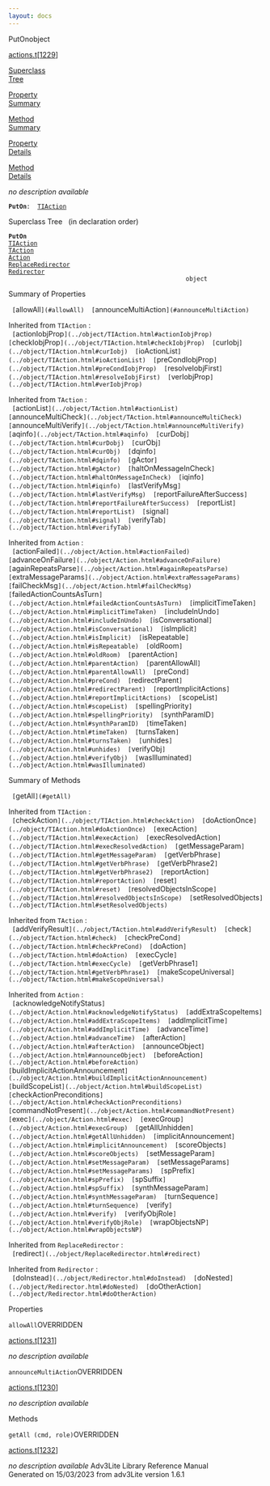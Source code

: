 ```yaml
---
layout: docs
---
```

<span class="title">PutOn</span><span class="type">object</span>

[actions.t](../file/actions.t.html)\[[1229](../source/actions.t.html#1229)\]

[Superclass  
Tree](#_SuperClassTree_)

[Property  
Summary](#_PropSummary_)

[Method  
Summary](#_MethodSummary_)

[Property  
Details](#_Properties_)

[Method  
Details](#_Methods_)



*no description available*

**`PutOn`**` :   `[`TIAction`](../object/TIAction.html)



<span id="_SuperClassTree_"></span>



<span class="hdln">Superclass Tree</span>   (in declaration order)



**`PutOn`**  
[`TIAction`](../object/TIAction.html)  
[`TAction`](../object/TAction.html)  
[`Action`](../object/Action.html)  
[`ReplaceRedirector`](../object/ReplaceRedirector.html)  
[`Redirector`](../object/Redirector.html)  
`                                                 object`  
<span id="_PropSummary_"></span>



<span class="hdln">Summary of Properties</span>  



` [`allowAll`](#allowAll)  [`announceMultiAction`](#announceMultiAction)  `

Inherited from `TIAction` :  
` [`actionIobjProp`](../object/TIAction.html#actionIobjProp)  [`checkIobjProp`](../object/TIAction.html#checkIobjProp)  [`curIobj`](../object/TIAction.html#curIobj)  [`ioActionList`](../object/TIAction.html#ioActionList)  [`preCondIobjProp`](../object/TIAction.html#preCondIobjProp)  [`resolveIobjFirst`](../object/TIAction.html#resolveIobjFirst)  [`verIobjProp`](../object/TIAction.html#verIobjProp)  `

Inherited from `TAction` :  
` [`actionList`](../object/TAction.html#actionList)  [`announceMultiCheck`](../object/TAction.html#announceMultiCheck)  [`announceMultiVerify`](../object/TAction.html#announceMultiVerify)  [`aqinfo`](../object/TAction.html#aqinfo)  [`curDobj`](../object/TAction.html#curDobj)  [`curObj`](../object/TAction.html#curObj)  [`dqinfo`](../object/TAction.html#dqinfo)  [`gActor`](../object/TAction.html#gActor)  [`haltOnMessageInCheck`](../object/TAction.html#haltOnMessageInCheck)  [`iqinfo`](../object/TAction.html#iqinfo)  [`lastVerifyMsg`](../object/TAction.html#lastVerifyMsg)  [`reportFailureAfterSuccess`](../object/TAction.html#reportFailureAfterSuccess)  [`reportList`](../object/TAction.html#reportList)  [`signal`](../object/TAction.html#signal)  [`verifyTab`](../object/TAction.html#verifyTab)  `

Inherited from `Action` :  
` [`actionFailed`](../object/Action.html#actionFailed)  [`advanceOnFailure`](../object/Action.html#advanceOnFailure)  [`againRepeatsParse`](../object/Action.html#againRepeatsParse)  [`extraMessageParams`](../object/Action.html#extraMessageParams)  [`failCheckMsg`](../object/Action.html#failCheckMsg)  [`failedActionCountsAsTurn`](../object/Action.html#failedActionCountsAsTurn)  [`implicitTimeTaken`](../object/Action.html#implicitTimeTaken)  [`includeInUndo`](../object/Action.html#includeInUndo)  [`isConversational`](../object/Action.html#isConversational)  [`isImplicit`](../object/Action.html#isImplicit)  [`isRepeatable`](../object/Action.html#isRepeatable)  [`oldRoom`](../object/Action.html#oldRoom)  [`parentAction`](../object/Action.html#parentAction)  [`parentAllowAll`](../object/Action.html#parentAllowAll)  [`preCond`](../object/Action.html#preCond)  [`redirectParent`](../object/Action.html#redirectParent)  [`reportImplicitActions`](../object/Action.html#reportImplicitActions)  [`scopeList`](../object/Action.html#scopeList)  [`spellingPriority`](../object/Action.html#spellingPriority)  [`synthParamID`](../object/Action.html#synthParamID)  [`timeTaken`](../object/Action.html#timeTaken)  [`turnsTaken`](../object/Action.html#turnsTaken)  [`unhides`](../object/Action.html#unhides)  [`verifyObj`](../object/Action.html#verifyObj)  [`wasIlluminated`](../object/Action.html#wasIlluminated)  `
<span id="_MethodSummary_"></span>



<span class="hdln">Summary of Methods</span>  



` [`getAll`](#getAll)  `

Inherited from `TIAction` :  
` [`checkAction`](../object/TIAction.html#checkAction)  [`doActionOnce`](../object/TIAction.html#doActionOnce)  [`execAction`](../object/TIAction.html#execAction)  [`execResolvedAction`](../object/TIAction.html#execResolvedAction)  [`getMessageParam`](../object/TIAction.html#getMessageParam)  [`getVerbPhrase`](../object/TIAction.html#getVerbPhrase)  [`getVerbPhrase2`](../object/TIAction.html#getVerbPhrase2)  [`reportAction`](../object/TIAction.html#reportAction)  [`reset`](../object/TIAction.html#reset)  [`resolvedObjectsInScope`](../object/TIAction.html#resolvedObjectsInScope)  [`setResolvedObjects`](../object/TIAction.html#setResolvedObjects)  `

Inherited from `TAction` :  
` [`addVerifyResult`](../object/TAction.html#addVerifyResult)  [`check`](../object/TAction.html#check)  [`checkPreCond`](../object/TAction.html#checkPreCond)  [`doAction`](../object/TAction.html#doAction)  [`execCycle`](../object/TAction.html#execCycle)  [`getVerbPhrase1`](../object/TAction.html#getVerbPhrase1)  [`makeScopeUniversal`](../object/TAction.html#makeScopeUniversal)  `

Inherited from `Action` :  
` [`acknowledgeNotifyStatus`](../object/Action.html#acknowledgeNotifyStatus)  [`addExtraScopeItems`](../object/Action.html#addExtraScopeItems)  [`addImplicitTime`](../object/Action.html#addImplicitTime)  [`advanceTime`](../object/Action.html#advanceTime)  [`afterAction`](../object/Action.html#afterAction)  [`announceObject`](../object/Action.html#announceObject)  [`beforeAction`](../object/Action.html#beforeAction)  [`buildImplicitActionAnnouncement`](../object/Action.html#buildImplicitActionAnnouncement)  [`buildScopeList`](../object/Action.html#buildScopeList)  [`checkActionPreconditions`](../object/Action.html#checkActionPreconditions)  [`commandNotPresent`](../object/Action.html#commandNotPresent)  [`exec`](../object/Action.html#exec)  [`execGroup`](../object/Action.html#execGroup)  [`getAllUnhidden`](../object/Action.html#getAllUnhidden)  [`implicitAnnouncement`](../object/Action.html#implicitAnnouncement)  [`scoreObjects`](../object/Action.html#scoreObjects)  [`setMessageParam`](../object/Action.html#setMessageParam)  [`setMessageParams`](../object/Action.html#setMessageParams)  [`spPrefix`](../object/Action.html#spPrefix)  [`spSuffix`](../object/Action.html#spSuffix)  [`synthMessageParam`](../object/Action.html#synthMessageParam)  [`turnSequence`](../object/Action.html#turnSequence)  [`verify`](../object/Action.html#verify)  [`verifyObjRole`](../object/Action.html#verifyObjRole)  [`wrapObjectsNP`](../object/Action.html#wrapObjectsNP)  `

Inherited from `ReplaceRedirector` :  
` [`redirect`](../object/ReplaceRedirector.html#redirect)  `

Inherited from `Redirector` :  
` [`doInstead`](../object/Redirector.html#doInstead)  [`doNested`](../object/Redirector.html#doNested)  [`doOtherAction`](../object/Redirector.html#doOtherAction)  `

<span id="_Properties_"></span>



<span class="hdln">Properties</span>  



<span id="allowAll"></span>

`allowAll`<span class="rem">OVERRIDDEN</span>

[actions.t](../file/actions.t.html)\[[1231](../source/actions.t.html#1231)\]



*no description available*



<span id="announceMultiAction"></span>

`announceMultiAction`<span class="rem">OVERRIDDEN</span>

[actions.t](../file/actions.t.html)\[[1230](../source/actions.t.html#1230)\]



*no description available*



<span id="_Methods_"></span>



<span class="hdln">Methods</span>  



<span id="getAll"></span>

`getAll (cmd, role)`<span class="rem">OVERRIDDEN</span>

[actions.t](../file/actions.t.html)\[[1232](../source/actions.t.html#1232)\]



*no description available*
Adv3Lite Library Reference Manual  
Generated on 15/03/2023 from adv3Lite version 1.6.1



